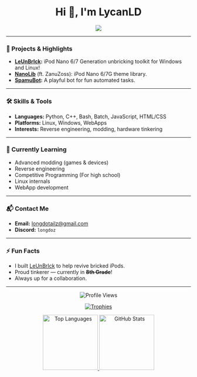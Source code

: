 <h1 align="center">Hi 👋, I'm LycanLD</h1>

<p align="center">
  <img src="https://readme-typing-svg.herokuapp.com?font=Fira+Code&size=19&pause=1000&color=F7AE2B&width=460&lines=Heya%2C+I+am+Lycan.+%F0%9F%91%8B;Reverse+Engineer+%7C+Maker+%7C+Code+Tinkerer;Always+learning+something+new!;Linux+is+superior+🐧">
</p>

---

### 🚀 Projects & Highlights

- **[LeUnBrIck](https://lycanld.github.io/LeUnBrIck/):** iPod Nano 6/7 Generation unbricking toolkit for Windows and Linux!
- **[NanoLib](https://nanolib.net)** (ft. ZanuZoss): iPod Nano 6/7G theme library.
- **[SpamuBot](https://github.com/LycanLD/SpamuBot):** A playful bot for fun automated tasks.

---

### 🛠️ Skills & Tools

- **Languages:** Python, C++, Bash, Batch, JavaScript, HTML/CSS
- **Platforms:** Linux, Windows, WebApps
- **Interests:** Reverse engineering, modding, hardware tinkering

---

### 🌱 Currently Learning

- Advanced modding (games & devices)
- Reverse engineering
- Competitive Programming (For high school)
- Linux internals
- WebApp development

---

### 📬 Contact Me

- **Email:** [longdotailz@gmail.com](mailto:longdotailz@gmail.com)
- **Discord:** `longdoz`

---

### ⚡ Fun Facts

- I built [LeUnBrIck](https://lycanld.github.io/LeUnBrIck/) to help revive bricked iPods.
- Proud tinkerer — currently in ~~**8th Grade**~~!
- Always up for a collaboration.

---

<p align="center">
  <img src="https://komarev.com/ghpvc/?username=lycanld&label=Profile+Views&color=blue" alt="Profile Views">
</p>

<p align="center">
  <a href="https://github.com/ryo-ma/github-profile-trophy">
    <img src="https://github-profile-trophy.vercel.app/?username=lycanld&theme=radical" alt="Trophies">
  </a>
</p>

<p align="center">
  <a href="https://github.com/anuraghazra/github-readme-stats">
    <img height="150" src="https://github-readme-stats.vercel.app/api/top-langs/?username=lycanld&layout=compact&theme=radical" alt="Top Languages">
  </a>
  <a href="https://github.com/anuraghazra/github-readme-stats">
    <img height="150" src="https://github-readme-stats.vercel.app/api?username=lycanld&show_icons=true&theme=radical" alt="GitHub Stats">
  </a>
</p>
